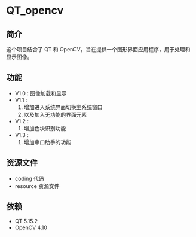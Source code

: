 # QT_opencv

## 简介
这个项目结合了 QT 和 OpenCV，旨在提供一个图形界面应用程序，用于处理和显示图像。

## 功能
- V1.0 : 图像加载和显示
- V1.1 :
    1. 增加进入系统界面切换主系统窗口
    2. 以及加入无功能的界面元素
- V1.2 :
    1. 增加色块识别功能
- V1.3 :
    1. 增加串口助手的功能


## 资源文件
- coding 代码
- resource 资源文件

## 依赖
- QT 5.15.2
- OpenCV 4.10

